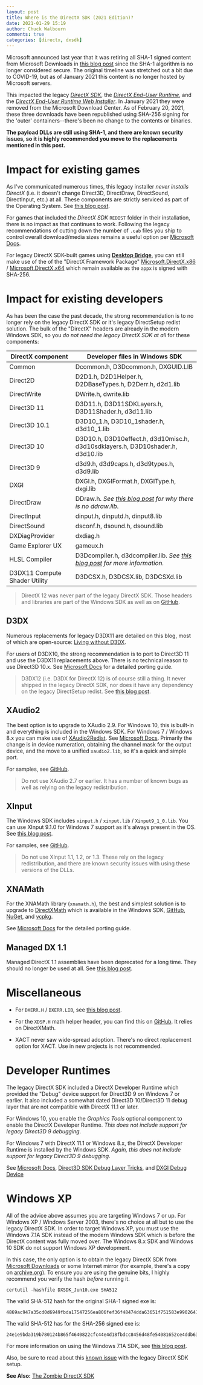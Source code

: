 ```yaml
---
layout: post
title: Where is the DirectX SDK (2021 Edition)?
date: 2021-01-29 15:19
author: Chuck Walbourn
comments: true
categories: [directx, dxsdk]
---
```


Microsoft announced last year that it was retiring all SHA-1 signed content from Microsoft Downloads in [this blog post](https://techcommunity.microsoft.com/t5/windows-it-pro-blog/sha-1-windows-content-to-be-retired-august-3-2020/ba-p/1544373) since the SHA-1 algorithm is no longer considered secure. The original timeline was stretched out a bit due to COVID-19, but as of January 2021 this content is no longer hosted by Microsoft servers.

This impacted the legacy [*DirectX SDK*](http://go.microsoft.com/fwlink/?LinkId=226640), the [*DirectX End-User Runtime*](http://go.microsoft.com/fwlink/?LinkID=194352), and the [*DirectX End-User Runtime Web Installer*](http://go.microsoft.com/fwlink/p/?LinkId=159853). In January 2021 they were removed from the Microsoft Download Center. As of February 20, 2021, these three downloads have been republished using SHA-256 signing for the 'outer' containers--there's been no change to the contents or binaries.

**The payload DLLs are still using SHA-1, and there are known security issues, so it is highly recommended you move to the replacements mentioned in this post.**
<!--more-->

# Impact for existing games

As I've communicated numerous times, this legacy installer *never installs DirectX* (i.e. it doesn't change Direct3D, DirectDraw, DirectSound, DirectInput, etc.) at all. These components are strictly serviced as part of the Operating System. See [this blog post](https://walbourn.github.io/not-so-direct-setup/).

For games that included the *DirectX SDK* ``REDIST`` folder in their installation, there is no impact as that continues to work. Following the legacy recommendations of cutting down the number of ``.cab`` files you ship to control overall download/media sizes remains a useful option per [Microsoft Docs](https://docs.microsoft.com/en-us/windows/win32/dxtecharts/directx-setup-for-game-developers).

For legacy DirectX SDK-built games using [**Desktop Bridge**](https://developer.microsoft.com/en-us/windows/bridges/desktop), you can still make use of the of the "DirectX Framework Package" [Microsoft.DirectX.x86](https://aka.ms/directx_x86_appx) / [Microsoft.DirectX.x64](https://aka.ms/directx_x64_appx) which remain available as the ``appx`` is signed with SHA-256.

# Impact for existing developers

As has been the case the past decade, the strong recommendation is to no longer rely on the legacy DirectX SDK or it's legacy DirectSetup redist solution. The bulk of the "DirectX" headers are already in the modern Windows SDK, so you *do not need the legacy DirectX SDK at all* for these components:

DirectX component|Developer files in Windows SDK
-|-
Common |  Dcommon.h, D3Dcommon.h, DXGUID.LIB
Direct2D | D2D1.h, D2D1Helper.h, D2DBaseTypes.h, D2Derr.h, d2d1.lib
DirectWrite | DWrite.h, dwrite.lib
Direct3D 11 | D3D11.h, D3D11SDKLayers.h, D3D11Shader.h, d3d11.lib
Direct3D 10.1 | D3D10_1.h, D3D10_1shader.h, d3d10_1.lib
Direct3D 10 | D3D10.h, D3D10effect.h, d3d10misc.h, d3d10sdklayers.h, D3D10shader.h, d3d10.lib
Direct3D 9 | d3d9.h, d3d9caps.h, d3d9types.h, d3d9.lib
DXGI | DXGI.h, DXGIFormat.h, DXGIType.h, dxgi.lib
DirectDraw | DDraw.h. *See [this blog post](https://walbourn.github.io/whither-directdraw/) for why there is no ddraw.lib*.
DirectInput | dinput.h, dinputd.h, dinput8.lib
DirectSound | dsconf.h, dsound.h, dsound.lib
DXDiagProvider | dxdiag.h
Game Explorer UX | gameux.h
HLSL Compiler | D3Dcompiler.h, d3dcompiler.lib. *See [this blog post](https://walbourn.github.io/hlsl-fxc-and-d3dcompile/) for more information.*
D3DX11 Compute Shader Utility  |  D3DCSX.h, D3DCSX.lib, D3DCSXd.lib

> DirectX 12 was never part of the legacy DirectX SDK. Those headers and libraries are part of the Windows SDK as well as on [GitHub](https://github.com/microsoft/DirectX-Headers/).

## D3DX

Numerous replacements for legacy D3DX11 are detailed on this blog, most of which are open-source: [Living without D3DX](https://walbourn.github.io/living-without-d3dx/).

For users of D3DX10, the strong recommendation is to port to Direct3D 11 and use the D3DX11 replacements above. There is no technical reason to use Direct3D 10.x. See [Microsoft Docs](https://docs.microsoft.com/en-us/windows/win32/direct3d11/d3d11-programming-guide-migrating) for a detailed porting guide.

> D3DX12 (i.e. D3DX for DirectX 12) is of course still a thing. It never shipped in the legacy DirectX SDK, nor does it have any dependency on the legacy DirectSetup redist. See [this blog post](https://walbourn.github.io/the-many-faces-of-d3dx12/).

## XAudio2

The best option is to upgrade to XAudio 2.9. For Windows 10, this is built-in and everything is included in the Windows SDK. For Windows 7 / Windows 8.x you can make use of [XAudio2Redist](https://aka.ms/xaudio2redist). See [Microsoft Docs](https://docs.microsoft.com/en-us/windows/win32/xaudio2/xaudio2-versions). Primarily the change is in device numeration, obtaining the channel mask for the output device, and the move to a unified ``xaudio2.lib``, so it's a quick and simple port.

For samples, see [GitHub](https://github.com/walbourn/directx-sdk-samples/tree/master/XAudio2).

> Do not use XAudio 2.7 or earlier. It has a number of known bugs as well as relying on the legacy redistribution.

## XInput

The Windows SDK includes ``xinput.h`` / ``xinput.lib`` / ``Xinput9_1_0.lib``. You can use XInput 9.1.0 for Windows 7 support as it's always present in the OS. See [this blog post](https://walbourn.github.io/xinput-and-windows-8/).

For samples, see [GitHub](https://github.com/walbourn/directx-sdk-samples/tree/master/XInput).

> Do not use XInput 1.1, 1.2, or 1.3. These rely on the legacy redistribution, and there are known security issues with using these versions of the DLLs.

## XNAMath

For the XNAMath library (``xnamath.h``), the best and simplest solution is to upgrade to [DirectXMath](https://walbourn.github.io/introducing-directxmath/) which is available in the Windows SDK, [GitHub](https://github.com/microsoft/DirectXMath), [NuGet](https://www.nuget.org/packages/directxmath), and [vcpkg](https://github.com/microsoft/vcpkg/tree/master/ports/directxmath).

See [Microsoft Docs](https://docs.microsoft.com/en-us/windows/win32/dxmath/pg-xnamath-migration) for the detailed porting guide.

## Managed DX 1.1

Managed DirectX 1.1 assemblies have been deprecated for a long time. They should no longer be used at all. See [this blog post](https://walbourn.github.io/directx-and-net/).

# Miscellaneous

* For ``DXERR.H`` / ``DXERR.LIB``, see [this blog post](https://walbourn.github.io/wheres-dxerr-lib/).

* For the ``XDSP.H`` math helper header, you can find this on [GitHub](https://github.com/microsoft/DirectXMath/tree/master/XDSP). It relies on DirectXMath.

* XACT never saw wide-spread adoption. There's no direct replacement option for XACT. Use in new projects is not recommended.

# Developer Runtimes

The legacy DirectX SDK included a DirectX Developer Runtime which provided the "Debug" device support for Direct3D 9 on Windows 7 or earlier. It also included a somewhat dated Direct3D 10/Direct3D 11 debug layer that are not compatible with DirectX 11.1 or later.

For Windows 10, you enable the *Graphics Tools* optional component to enable the DirectX Developer Runtime. *This does not include support for legacy Direct3D 9 debugging*.

For Windows 7 with DirectX 11.1 or Windows 8.x, the DirectX Developer Runtime is installed by the Windows SDK. *Again, this does not include support for legacy Direct3D 9 debugging*.

See [Microsoft Docs](https://docs.microsoft.com/en-us/windows/win32/direct3d11/overviews-direct3d-11-devices-layers), [Direct3D SDK Debug Layer Tricks](https://walbourn.github.io/direct3d-sdk-debug-layer-tricks/), and [DXGI Debug Device](https://walbourn.github.io/dxgi-debug-device/)

# Windows XP

All of the advice above assumes you are targeting Windows 7 or up. For Windows XP / Windows Server 2003, there's no choice at all but to use the legacy DirectX SDK. In order to target Windows XP, you must use the Windows 7.1A SDK instead of the modern Windows SDK which is before the DirectX content was fully moved over. The Windows 8.x SDK and Windows 10 SDK do not support Windows XP development.

In this case, the only option is to obtain the legacy DirectX SDK from [Microsoft Downloads](http://go.microsoft.com/fwlink/?LinkId=226640) or some Internet mirror (for example, there's a copy on [archive.org](https://archive.org/details/dxsdk_2010)). To ensure you are using the genuine bits, I highly recommend you verify the hash *before* running it.

```
certutil -hashfile DXSDK_Jun10.exe SHA512
```

The valid SHA-512 hash for the original SHA-1 signed exe is:

```
4869ac947a35cd0d6949fbda17547256ea806fef36f48474dda63651f751583e9902641087250b6e8ccabaab85e51effccd9235dc6cdf64e21ec2b298227fe19
```

The valid SHA-512 has for the SHA-256 signed exe is:

```
24e1e9bda319b780124b865f4640822cfc44e4d18fbdcc8456d48fe54081652ce4ddb63d3bd8596351057cbae50fc824b8297e99f0f7c97547153162562ba73f
```

For more information on using the Windows 7.1A SDK, see [this blog post](https://walbourn.github.io/visual-studio-2012-update-1/).

Also, be sure to read about this [known issue](https://walbourn.github.io/known-issue-directx-sdk-june-2010-setup-and-the-s1023-error/) with the legacy DirectX SDK setup.

<b>See Also:</b> [The Zombie DirectX SDK](https://walbourn.github.io/the-zombie-directx-sdk/)
